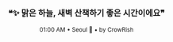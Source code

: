 <div align="center">

<br>

<h3>❝✨ 맑은 하늘, 새벽 산책하기 좋은 시간이에요❞</h3>

<sub>01:00 AM • Seoul 🌙 • by CrowRish</sub>

<br>

</div>